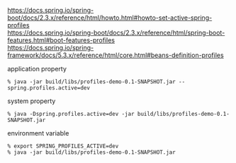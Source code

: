 
https://docs.spring.io/spring-boot/docs/2.3.x/reference/html/howto.html#howto-set-active-spring-profiles  
https://docs.spring.io/spring-boot/docs/2.3.x/reference/html/spring-boot-features.html#boot-features-profiles  
https://docs.spring.io/spring-framework/docs/5.3.x/reference/html/core.html#beans-definition-profiles  

application property
```
% java -jar build/libs/profiles-demo-0.1-SNAPSHOT.jar --spring.profiles.active=dev
```

system property
```
% java -Dspring.profiles.active=dev -jar build/libs/profiles-demo-0.1-SNAPSHOT.jar 
```

environment variable
```
% export SPRING_PROFILES_ACTIVE=dev
% java -jar build/libs/profiles-demo-0.1-SNAPSHOT.jar
```
